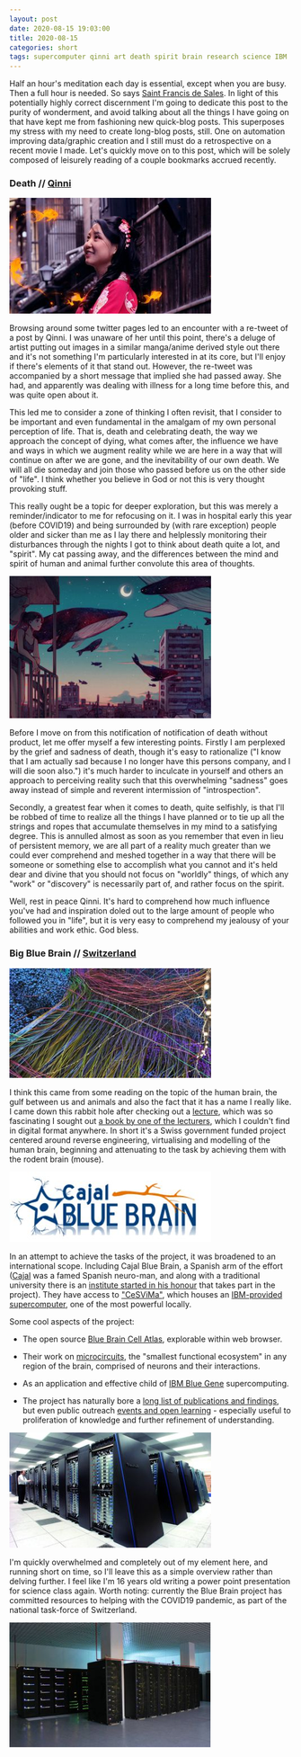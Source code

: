 ```yaml
---
layout: post
date: 2020-08-15 19:03:00
title: 2020-08-15
categories: short
tags: supercomputer qinni art death spirit brain research science IBM
---
```


Half an hour's meditation each day is essential, except when you are busy. Then a full hour is needed. So says [Saint Francis de Sales](https://www.brainyquote.com/quotes/saint_francis_de_sales_633574). In light of this potentially highly correct discernment I'm going to dedicate this post to the purity of wonderment, and avoid talking about all the things I have going on that have kept me from fashioning new quick-blog posts. This superposes my stress with my need to create long-blog posts, still. One on automation improving data/graphic creation and I still must do a retrospective on a recent movie I made. Let's quickly move on to this post, which will be solely composed of leisurely reading of a couple bookmarks accrued recently. 

### Death // [Qinni](https://twitter.com/QinniArt) 

![qinni](/assets/img/qinni.jpg)

Browsing around some twitter pages led to an encounter with a re-tweet of a post by Qinni. I was unaware of her until this point, there's a deluge of artist putting out images in a similar manga/anime derived style out there and it's not something I'm particularly interested in at its core, but I'll enjoy if there's elements of it that stand out. However, the re-tweet was accompanied by a short message that implied she had passed away. She had, and apparently was dealing with illness for a long time before this, and was quite open about it. 

This led me to consider a zone of thinking I often revisit, that I consider to be important and even fundamental in the amalgam of my own personal perception of life. That is, death and celebrating death, the way we approach the concept of dying, what comes after, the influence we have and ways in which we augment reality while we are here in a way that will continue on after we are gone, and the inevitability of our own death. We will all die someday and join those who passed before us on the other side of "life". I think whether you believe in God or not this is very thought provoking stuff.

This really ought be a topic for deeper exploration, but this was merely a reminder/indicator to me for refocusing on it. I was in hospital early this year (before COVID19) and being surrounded by (with rare exception) people older and sicker than me as I lay there and helplessly monitoring their disturbances through the nights I got to think about death quite a lot, and "spirit". My cat passing away, and the differences between the mind and spirit of human and animal further convolute this area of thoughts.

![qinni art](/assets/img/qinniart.jpg)

Before I move on from this notification of notification of death without product, let me offer myself a few interesting points. Firstly I am perplexed by the grief and sadness of death, though it's easy to rationalize ("I know that I am actually sad because I no longer have this persons company, and I will die soon also.") it's much harder to inculcate in yourself and others an approach to perceiving reality such that this overwhelming "sadness" goes away instead of simple and reverent intermission of "introspection".
 
Secondly, a greatest fear when it comes to death, quite selfishly, is that I'll be robbed of time to realize all the things I have planned or to tie up all the strings and ropes that accumulate themselves in my mind to a satisfying degree. This is annulled almost as soon as you remember that even in lieu of persistent memory, we are all part of a reality much greater than we could ever comprehend and meshed together in a way that there will be someone or something else to accomplish what you cannot and it's held dear and divine that you should not focus on "worldly" things, of which any "work" or "discovery" is necessarily part of, and rather focus on the spirit. 

Well, rest in peace Qinni. It's hard to comprehend how much influence you've had and inspiration doled out to the large amount of people who followed you in "life", but it is very easy to comprehend my jealousy of your abilities and work ethic. God bless.

### Big Blue Brain // [Switzerland](https://www.admin.ch/gov/en/start/federal-council.html)

![brain visual](/assets/img/synapse.jpg)

I think this came from some reading on the topic of the human brain, the gulf between us and animals and also the fact that it has a name I really like. I came down this rabbit hole after checking out a [lecture](https://www.youtube.com/watch?v=emM8idy95y8), which was so fascinating I sought out [a book by one of the lecturers](https://www.amazon.co.uk/Folk-Physics-Apes-Chimpanzees-Theory/dp/0198572190), which I couldn't find in digital format anywhere. In short it's a Swiss government funded project centered around reverse engineering, virtualising and modelling of the human brain, beginning and attenuating to the task by achieving them with the rodent brain (mouse).

![cajal](/assets/img/cajal.jpg)

In an attempt to achieve the tasks of the project, it was broadened to an international scope. Including Cajal Blue Brain, a Spanish arm of the effort ([Cajal](https://en.wikipedia.org/wiki/Santiago_Ram%C3%B3n_y_Cajal) was a famed Spanish neuro-man, and along with a traditional university there is an [institute started in his honour](http://www.cajal.csic.es/ingles/index.html) that takes part in the project). They have access to ["CeSViMa"](https://www.cesvima.upm.es/), which houses an [IBM-provided supercomputer](https://en.wikipedia.org/wiki/Magerit), one of the most powerful locally.

Some cool aspects of the project:

- The open source [Blue Brain Cell Atlas](https://bbp.epfl.ch/nexus/cell-atlas/?v=v2&std=1), explorable within web browser.

- Their work on [microcircuits](https://portal.bluebrain.epfl.ch/resources/models/microcircuits-2/), the "smallest functional ecosystem" in any region of the brain, comprised of neurons and their interactions.

- As an application and effective child of [IBM Blue Gene](https://www.ibm.com/ibm/history/ibm100/us/en/icons/bluegene/) supercomputing.

- The project has naturally bore a [long list of publications and findings](https://portal.bluebrain.epfl.ch/), but even public outreach [events and open learning](https://www.epfl.ch/research/domains/bluebrain/community/) - especially useful to proliferation of knowledge and further refinement of understanding.

![blue gene supercomputer](/assets/img/bluegene.jpg)

I'm quickly overwhelmed and completely out of my element here, and running short on time, so I'll leave this as a simple overview rather than delving further. I feel like I'm 16 years old writing a power point presentation for science class again. Worth noting: currently the Blue Brain project has committed resources to helping with the COVID19 pandemic, as part of the national task-force of Switzerland.  

![CeSViMa](/assets/img/cajalcomp.jpg)



 